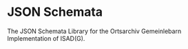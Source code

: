 # JSON Schemata

The JSON Schemata Library for the Ortsarchiv Gemeinlebarn Implementation of ISAD(G).